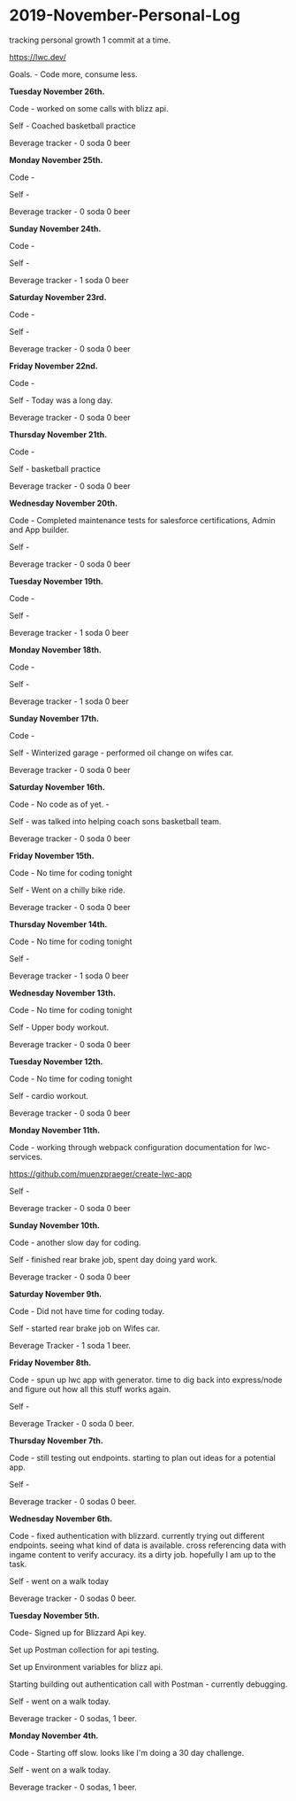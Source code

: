 # 2019-November-Personal-Log
tracking personal growth 1 commit at a time.

https://lwc.dev/

Goals. - Code more, consume less.

**Tuesday November 26th.**

Code - worked on some calls with blizz api.

Self - Coached basketball practice

Beverage tracker - 0 soda 0 beer

**Monday November 25th.**

Code - 

Self - 

Beverage tracker - 0 soda 0 beer

**Sunday November 24th.**

Code - 

Self - 

Beverage tracker - 1 soda 0 beer


**Saturday November 23rd.**

Code - 

Self - 

Beverage tracker - 0 soda 0 beer

**Friday November 22nd.**

Code - 

Self - Today was a long day.

Beverage tracker - 0 soda 0 beer


**Thursday November 21th.**

Code - 

Self - basketball practice 

Beverage tracker - 0 soda 0 beer

**Wednesday November 20th.**

Code - Completed maintenance tests for salesforce certifications, Admin and App builder.

Self - 

Beverage tracker - 0 soda 0 beer

**Tuesday November 19th.**

Code - 

Self - 

Beverage tracker - 1 soda 0 beer

**Monday November 18th.**

Code - 

Self - 

Beverage tracker - 1 soda 0 beer

**Sunday November 17th.**

Code - 

Self - Winterized garage - performed oil change on wifes car.

Beverage tracker - 0 soda 0 beer

**Saturday November 16th.**

Code - No code as of yet. - 

Self - was talked into helping coach sons basketball team.

Beverage tracker - 0 soda 0 beer

**Friday November 15th.**

Code - No time for coding tonight

Self - Went on a chilly bike ride.

Beverage tracker - 0 soda 0 beer

**Thursday November 14th.**

Code - No time for coding tonight

Self - 

Beverage tracker - 1 soda 0 beer

**Wednesday November 13th.**

Code - No time for coding tonight

Self - Upper body workout.

Beverage tracker - 0 soda 0 beer

**Tuesday November 12th.**

Code - No time for coding tonight

Self - cardio workout.

Beverage tracker - 0 soda 0 beer

**Monday November 11th.**

Code - working through webpack configuration documentation for lwc-services.

https://github.com/muenzpraeger/create-lwc-app

Self - 

Beverage tracker - 0 soda 0 beer


**Sunday November 10th.**

Code - another slow day for coding. 

Self - finished rear brake job, spent day doing yard work.

Beverage tracker - 0 soda 0 beer


**Saturday November 9th.**

Code - Did not have time for coding today.

Self - started rear brake job on Wifes car.

Beverage Tracker - 1 soda 1 beer.



**Friday November 8th.**

Code - spun up lwc app with generator. time to dig back into express/node and figure out how all this stuff works again.

Self -

Beverage Tracker - 0 soda 0 beer.


**Thursday November 7th.**

Code - still testing out endpoints. starting to plan out ideas for a potential app. 

Self - 

Beverage tracker - 0 sodas 0 beer.

**Wednesday November 6th.**

Code - fixed authentication with blizzard. currently trying out different endpoints. 
       seeing what kind of data is available. cross referencing data with ingame content to verify accuracy.
       its a dirty job. hopefully I am up to the task.

Self - went on a walk today

Beverage tracker - 0 sodas 0 beer.

**Tuesday November 5th.**

 Code-   Signed up for Blizzard Api key.
 
   Set up Postman collection for api testing.
 
   Set up Environment variables for blizz api.
 
   Starting building out authentication call with Postman - currently debugging.
   
 Self - went on a walk today.

 Beverage tracker - 0 sodas, 1 beer.


**Monday November 4th.**

 Code - Starting off slow. looks like I'm doing a 30 day challenge.

 Self - went on a walk today.

 Beverage tracker - 0 sodas, 1 beer.
  

 




